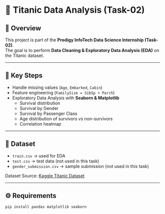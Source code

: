 # 🚢 Titanic Data Analysis (Task-02)

## 📌 Overview
This project is part of the **Prodigy InfoTech Data Science Internship (Task-02)**.  
The goal is to perform **Data Cleaning & Exploratory Data Analysis (EDA)** on the Titanic dataset.

---

## 🔎 Key Steps
- Handle missing values (`Age`, `Embarked`, `Cabin`)
- Feature engineering (`FamilySize = SibSp + Parch`)
- Exploratory Data Analysis with **Seaborn & Matplotlib**
  - Survival distribution
  - Survival by Gender
  - Survival by Passenger Class
  - Age distribution of survivors vs non-survivors
  - Correlation heatmap

---

## 📂 Dataset
- `train.csv` → used for EDA  
- `test.csv` → test data (not used in this task)  
- `gender_submission.csv` → sample submission (not used in this task)  

Dataset Source: [Kaggle Titanic Dataset](https://www.kaggle.com/c/titanic)

---

## ⚙️ Requirements
```bash
pip install pandas matplotlib seaborn
